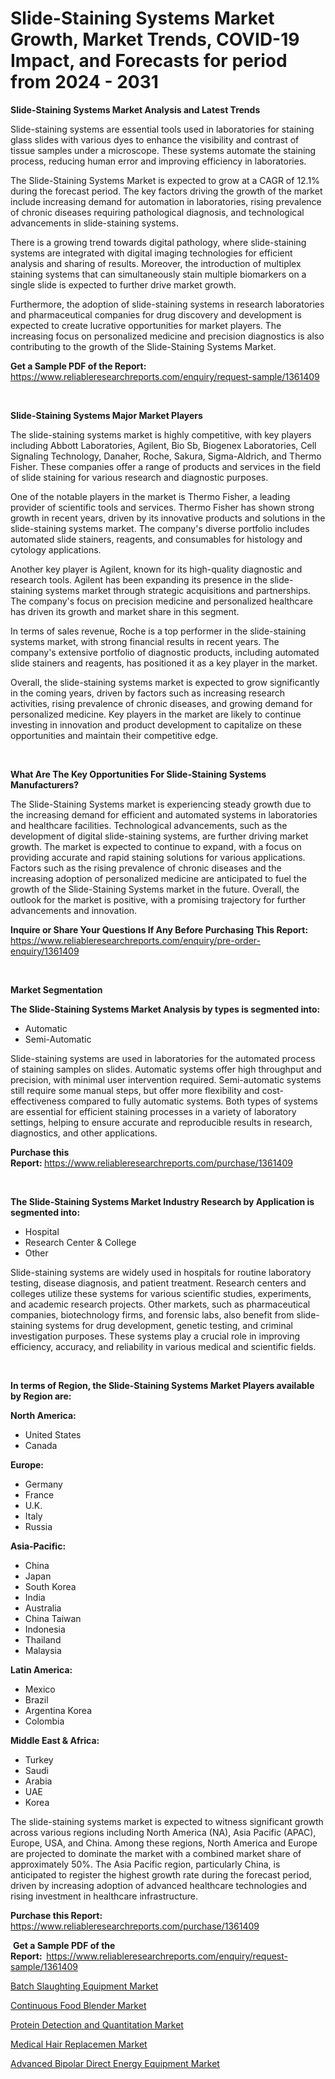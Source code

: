 <p><h1>Slide-Staining Systems Market Growth, Market Trends, COVID-19 Impact, and Forecasts for period from 2024 - 2031</h1></p><p><strong>Slide-Staining Systems Market Analysis and Latest Trends</strong></p>
<p><p>Slide-staining systems are essential tools used in laboratories for staining glass slides with various dyes to enhance the visibility and contrast of tissue samples under a microscope. These systems automate the staining process, reducing human error and improving efficiency in laboratories.</p><p>The Slide-Staining Systems Market is expected to grow at a CAGR of 12.1% during the forecast period. The key factors driving the growth of the market include increasing demand for automation in laboratories, rising prevalence of chronic diseases requiring pathological diagnosis, and technological advancements in slide-staining systems.</p><p>There is a growing trend towards digital pathology, where slide-staining systems are integrated with digital imaging technologies for efficient analysis and sharing of results. Moreover, the introduction of multiplex staining systems that can simultaneously stain multiple biomarkers on a single slide is expected to further drive market growth.</p><p>Furthermore, the adoption of slide-staining systems in research laboratories and pharmaceutical companies for drug discovery and development is expected to create lucrative opportunities for market players. The increasing focus on personalized medicine and precision diagnostics is also contributing to the growth of the Slide-Staining Systems Market.</p></p>
<p><strong>Get a Sample PDF of the Report:&nbsp;</strong> <a href="https://www.reliableresearchreports.com/enquiry/request-sample/1361409">https://www.reliableresearchreports.com/enquiry/request-sample/1361409</a></p>
<p>&nbsp;</p>
<p><strong>Slide-Staining Systems Major Market Players</strong></p>
<p><p>The slide-staining systems market is highly competitive, with key players including Abbott Laboratories, Agilent, Bio Sb, Biogenex Laboratories, Cell Signaling Technology, Danaher, Roche, Sakura, Sigma-Aldrich, and Thermo Fisher. These companies offer a range of products and services in the field of slide staining for various research and diagnostic purposes.</p><p>One of the notable players in the market is Thermo Fisher, a leading provider of scientific tools and services. Thermo Fisher has shown strong growth in recent years, driven by its innovative products and solutions in the slide-staining systems market. The company's diverse portfolio includes automated slide stainers, reagents, and consumables for histology and cytology applications.</p><p>Another key player is Agilent, known for its high-quality diagnostic and research tools. Agilent has been expanding its presence in the slide-staining systems market through strategic acquisitions and partnerships. The company's focus on precision medicine and personalized healthcare has driven its growth and market share in this segment.</p><p>In terms of sales revenue, Roche is a top performer in the slide-staining systems market, with strong financial results in recent years. The company's extensive portfolio of diagnostic products, including automated slide stainers and reagents, has positioned it as a key player in the market.</p><p>Overall, the slide-staining systems market is expected to grow significantly in the coming years, driven by factors such as increasing research activities, rising prevalence of chronic diseases, and growing demand for personalized medicine. Key players in the market are likely to continue investing in innovation and product development to capitalize on these opportunities and maintain their competitive edge.</p></p>
<p>&nbsp;</p>
<p><strong>What Are The Key Opportunities For Slide-Staining Systems Manufacturers?</strong></p>
<p><p>The Slide-Staining Systems market is experiencing steady growth due to the increasing demand for efficient and automated systems in laboratories and healthcare facilities. Technological advancements, such as the development of digital slide-staining systems, are further driving market growth. The market is expected to continue to expand, with a focus on providing accurate and rapid staining solutions for various applications. Factors such as the rising prevalence of chronic diseases and the increasing adoption of personalized medicine are anticipated to fuel the growth of the Slide-Staining Systems market in the future. Overall, the outlook for the market is positive, with a promising trajectory for further advancements and innovation.</p></p>
<p><strong>Inquire or Share Your Questions If Any Before Purchasing This Report:</strong> <a href="https://www.reliableresearchreports.com/enquiry/pre-order-enquiry/1361409">https://www.reliableresearchreports.com/enquiry/pre-order-enquiry/1361409</a></p>
<p>&nbsp;</p>
<p><strong>Market Segmentation</strong></p>
<p><strong>The Slide-Staining Systems Market Analysis by types is segmented into:</strong></p>
<p><ul><li>Automatic</li><li>Semi-Automatic</li></ul></p>
<p><p>Slide-staining systems are used in laboratories for the automated process of staining samples on slides. Automatic systems offer high throughput and precision, with minimal user intervention required. Semi-automatic systems still require some manual steps, but offer more flexibility and cost-effectiveness compared to fully automatic systems. Both types of systems are essential for efficient staining processes in a variety of laboratory settings, helping to ensure accurate and reproducible results in research, diagnostics, and other applications.</p></p>
<p><strong>Purchase this Report:&nbsp;</strong><a href="https://www.reliableresearchreports.com/purchase/1361409">https://www.reliableresearchreports.com/purchase/1361409</a></p>
<p>&nbsp;</p>
<p><strong>The Slide-Staining Systems Market Industry Research by Application is segmented into:</strong></p>
<p><ul><li>Hospital</li><li>Research Center & College</li><li>Other</li></ul></p>
<p><p>Slide-staining systems are widely used in hospitals for routine laboratory testing, disease diagnosis, and patient treatment. Research centers and colleges utilize these systems for various scientific studies, experiments, and academic research projects. Other markets, such as pharmaceutical companies, biotechnology firms, and forensic labs, also benefit from slide-staining systems for drug development, genetic testing, and criminal investigation purposes. These systems play a crucial role in improving efficiency, accuracy, and reliability in various medical and scientific fields.</p></p>
<p>&nbsp;</p>
<p><strong>In terms of Region, the Slide-Staining Systems Market Players available by Region are:</strong></p>
<p>
    <p> <strong> North America: </strong>
        <ul>
            <li>United States</li>
            <li>Canada</li>
        </ul>
        </p> 
    <p> <strong> Europe: </strong>
        <ul>
            <li>Germany</li>
            <li>France</li>
            <li>U.K.</li>
            <li>Italy</li>
            <li>Russia</li>
        </ul>
        </p> 
    <p> <strong> Asia-Pacific: </strong>
        <ul>
            <li>China</li>
            <li>Japan</li>
            <li>South Korea</li>
            <li>India</li>
            <li>Australia</li>
            <li>China Taiwan</li>
            <li>Indonesia</li>
            <li>Thailand</li>
            <li>Malaysia</li>
        </ul>
        </p> 
    <p> <strong> Latin America: </strong>
        <ul>
            <li>Mexico</li>
            <li>Brazil</li>
            <li>Argentina Korea</li>
            <li>Colombia</li>
        </ul>
        </p> 
    <p> <strong> Middle East & Africa: </strong>
        <ul>
            <li>Turkey</li>
            <li>Saudi</li>
            <li>Arabia</li>
            <li>UAE</li>
            <li>Korea</li>
        </ul>
    </p>
    </p>
<p><p>The slide-staining systems market is expected to witness significant growth across various regions including North America (NA), Asia Pacific (APAC), Europe, USA, and China. Among these regions, North America and Europe are projected to dominate the market with a combined market share of approximately 50%. The Asia Pacific region, particularly China, is anticipated to register the highest growth rate during the forecast period, driven by increasing adoption of advanced healthcare technologies and rising investment in healthcare infrastructure.</p></p>
<p><strong>Purchase this Report: </strong><a href="https://www.reliableresearchreports.com/purchase/1361409">https://www.reliableresearchreports.com/purchase/1361409</a></p>
<p>&nbsp;<strong>Get a Sample PDF of the Report:&nbsp;&nbsp;</strong><a href="https://www.reliableresearchreports.com/enquiry/request-sample/1361409">https://www.reliableresearchreports.com/enquiry/request-sample/1361409</a></p>
<p><strong></strong></p>
<p><p><a href="https://medium.com/@reyeshowell655/batch-slaughting-equipment-market-insight-market-trends-growth-forecasted-from-2024-to-2031-8abd95967e0f">Batch Slaughting Equipment Market</a></p><p><a href="https://medium.com/@reyeshowell655/decoding-continuous-food-blender-market-metrics-market-share-trends-and-growth-patterns-bd31aaa32e3e">Continuous Food Blender Market</a></p><p><a href="https://github.com/luckyshygirl/Market-Research-Report-List-3/blob/main/protein-detection-and-quantitation-market.md">Protein Detection and Quantitation Market</a></p><p><a href="https://github.com/markusgodoy/Market-Research-Report-List-1/blob/main/medical-hair-replacemen-market.md">Medical Hair Replacemen Market</a></p><p><a href="https://medium.com/@fosterfahey1016/advanced-bipolar-direct-energy-equipment-market-insight-market-trends-growth-forecasted-from-006f11768194">Advanced Bipolar Direct Energy Equipment Market</a></p></p>